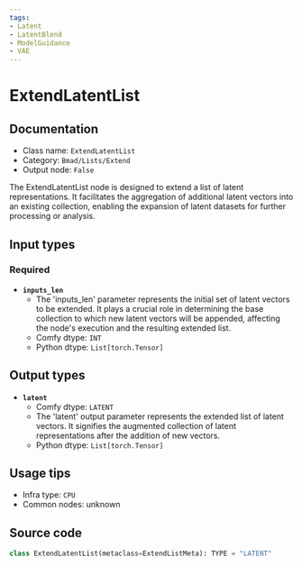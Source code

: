 ```yaml
---
tags:
- Latent
- LatentBlend
- ModelGuidance
- VAE
---
```


# ExtendLatentList
## Documentation
- Class name: `ExtendLatentList`
- Category: `Bmad/Lists/Extend`
- Output node: `False`

The ExtendLatentList node is designed to extend a list of latent representations. It facilitates the aggregation of additional latent vectors into an existing collection, enabling the expansion of latent datasets for further processing or analysis.
## Input types
### Required
- **`inputs_len`**
    - The 'inputs_len' parameter represents the initial set of latent vectors to be extended. It plays a crucial role in determining the base collection to which new latent vectors will be appended, affecting the node's execution and the resulting extended list.
    - Comfy dtype: `INT`
    - Python dtype: `List[torch.Tensor]`
## Output types
- **`latent`**
    - Comfy dtype: `LATENT`
    - The 'latent' output parameter represents the extended list of latent vectors. It signifies the augmented collection of latent representations after the addition of new vectors.
    - Python dtype: `List[torch.Tensor]`
## Usage tips
- Infra type: `CPU`
- Common nodes: unknown


## Source code
```python
class ExtendLatentList(metaclass=ExtendListMeta): TYPE = "LATENT"

```
